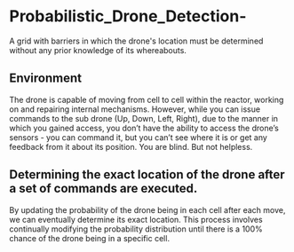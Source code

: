 # Probabilistic_Drone_Detection-
A grid with barriers in which the drone's location must be determined without any prior knowledge of its whereabouts.

## Environment
The drone is capable of moving from cell to cell within the reactor, working on and repairing internal mechanisms. However, while you can issue commands to the sub drone (Up, Down, Left, Right), due to the manner in which you gained access, you don’t have the ability to access the drone’s sensors - you can command it, but you can’t see where it is or get any feedback from it about its position. You are blind. But not helpless.

## Determining the exact location of the drone after a set of commands are executed.
By updating the probability of the drone being in each cell after each move, we can eventually determine its exact location. This process involves continually modifying the probability distribution until there is a 100% chance of the drone being in a specific cell.
